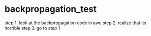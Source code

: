 # backpropagation_test
step 1. look at the backpropagation code in awe
step 2. realize that its horrible
step 3. go to step 1
